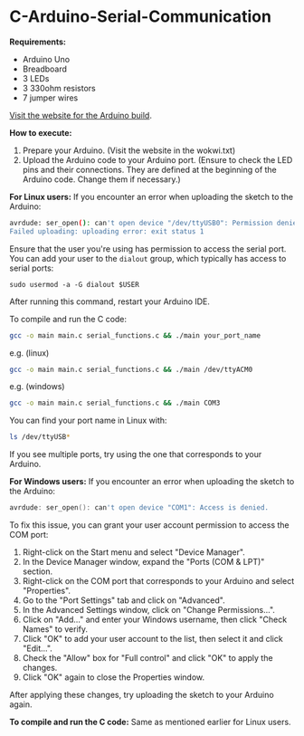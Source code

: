 # C-Arduino-Serial-Communication

**Requirements:**
- Arduino Uno
- Breadboard
- 3 LEDs
- 3 330ohm resistors
- 7 jumper wires

[Visit the website for the Arduino build](wokwi.txt).

**How to execute:**

1. Prepare your Arduino. (Visit the website in the wokwi.txt)
2. Upload the Arduino code to your Arduino port. (Ensure to check the LED pins and their connections. They are defined at the beginning of the Arduino code. Change them if necessary.)

**For Linux users:** If you encounter an error when uploading the sketch to the Arduino:
```bash
avrdude: ser_open(): can't open device "/dev/ttyUSB0": Permission denied
Failed uploading: uploading error: exit status 1
```
Ensure that the user you're using has permission to access the serial port. You can add your user to the `dialout` group, which typically has access to serial ports:
```ohmyzsh
sudo usermod -a -G dialout $USER
```
After running this command, restart your Arduino IDE.

To compile and run the C code:
```bash
gcc -o main main.c serial_functions.c && ./main your_port_name
```
e.g. (linux)
```bash
gcc -o main main.c serial_functions.c && ./main /dev/ttyACM0
```
e.g. (windows)
```bash
gcc -o main main.c serial_functions.c && ./main COM3
```
You can find your port name in Linux with:
```bash
ls /dev/ttyUSB*
```
If you see multiple ports, try using the one that corresponds to your Arduino.

**For Windows users:** If you encounter an error when uploading the sketch to the Arduino:
```powershell
avrdude: ser_open(): can't open device "COM1": Access is denied.
```
To fix this issue, you can grant your user account permission to access the COM port:

1. Right-click on the Start menu and select "Device Manager".
2. In the Device Manager window, expand the "Ports (COM & LPT)" section.
3. Right-click on the COM port that corresponds to your Arduino and select "Properties".
4. Go to the "Port Settings" tab and click on "Advanced".
5. In the Advanced Settings window, click on "Change Permissions...".
6. Click on "Add..." and enter your Windows username, then click "Check Names" to verify.
7. Click "OK" to add your user account to the list, then select it and click "Edit...".
8. Check the "Allow" box for "Full control" and click "OK" to apply the changes.
9. Click "OK" again to close the Properties window.

After applying these changes, try uploading the sketch to your Arduino again.


**To compile and run the C code:** Same as mentioned earlier for Linux users.
